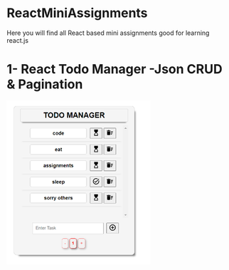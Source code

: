 # ReactMiniAssignments
Here you will find all React based mini assignments good for learning react.js

<h1>1- React Todo Manager -Json CRUD & Pagination</h1>
<img width="323" alt="Todo img not loaded" src="https://github.com/krishnachaturvedi1901/ReactMiniAssignments/blob/main/Todo%20Manager%20CRUD%20Pagination/public/todo.PNG?raw=true"/>

